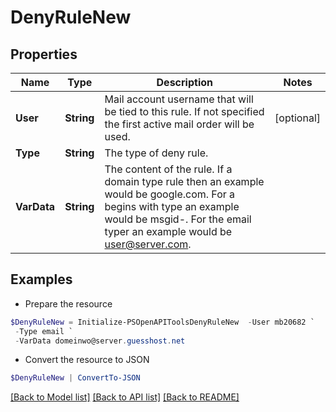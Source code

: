 # DenyRuleNew
## Properties

Name | Type | Description | Notes
------------ | ------------- | ------------- | -------------
**User** | **String** | Mail account username that will be tied to this rule.  If not specified the first active mail order will be used. | [optional] 
**Type** | **String** | The type of deny rule. | 
**VarData** | **String** | The content of the rule.  If a domain type rule then an example would be google.com. For a begins with type an example would be msgid-.  For the email typer an example would be user@server.com. | 

## Examples

- Prepare the resource
```powershell
$DenyRuleNew = Initialize-PSOpenAPIToolsDenyRuleNew  -User mb20682 `
 -Type email `
 -VarData domeinwo@server.guesshost.net
```

- Convert the resource to JSON
```powershell
$DenyRuleNew | ConvertTo-JSON
```

[[Back to Model list]](../README.md#documentation-for-models) [[Back to API list]](../README.md#documentation-for-api-endpoints) [[Back to README]](../README.md)

